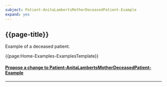 ```yaml
---
subject: Patient-AnitaLambertsMotherDeceasedPatient-Example
expand: yes
---
```


## {{page-title}}

Example of a deceased patient.

{{page:Home-Examples-ExamplesTemplate}}


<div id="Feedback" class="tabcontent">
<h4><a href='https://simplifier.net/NHS-Digital-FHIR-Genomics-Implementation-Guide/Patient-AnitaLambertsMotherDeceasedPatient-Example/~issues?level=File' target="_blank">Propose a change to Patient-AnitaLambertsMotherDeceasedPatient-Example</a></h4>
</div>

---